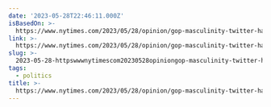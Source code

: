 ```yaml
---
date: '2023-05-28T22:46:11.000Z'
isBasedOn: >-
  https://www.nytimes.com/2023/05/28/opinion/gop-masculinity-twitter-hawley.html?smid=nytcore-ios-share&referringSource=articleShare
link: >-
  https://www.nytimes.com/2023/05/28/opinion/gop-masculinity-twitter-hawley.html?smid=nytcore-ios-share&referringSource=articleShare
slug: >-
  2023-05-28-httpswwwnytimescom20230528opiniongop-masculinity-twitter-hawleyhtmlsmidnytcore-ios-shareandreferringsourcearticleshare
tags:
  - politics
title: >-
  https://www.nytimes.com/2023/05/28/opinion/gop-masculinity-twitter-hawley.html?smid=nytcore-ios-share&referringSource=articleShare
---
```


